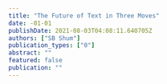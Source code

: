 ```yaml
---
title: "The Future of Text in Three Moves"
date: -01-01
publishDate: 2021-08-03T04:08:11.640705Z
authors: ["SB Shum"]
publication_types: ["0"]
abstract: ""
featured: false
publication: ""
---
```



